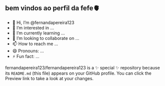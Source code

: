 ## bem vindos ao perfil da fefe🫀

- 👋 Hi, I’m @fernandapereira123
- 👀 I’m interested in ...
- 🌱 I’m currently learning ...
- 💞️ I’m looking to collaborate on ...
- 📫 How to reach me ...
- 😄 Pronouns: ...
- ⚡ Fun fact: ...


fernandapereira123/fernandapereira123 is a ✨ special ✨ repository because its `README.md` (this file) appears on your GitHub profile.
You can click the Preview link to take a look at your changes.

